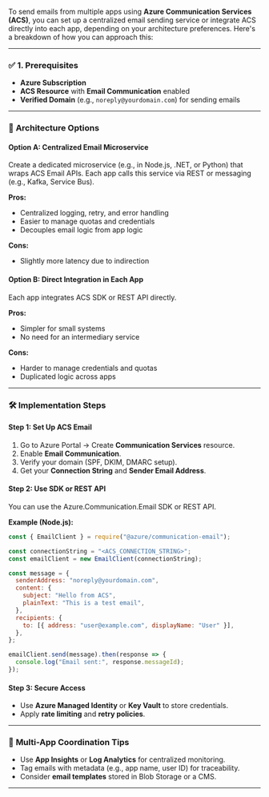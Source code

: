 To send emails from multiple apps using **Azure Communication Services (ACS)**, you can set up a centralized email sending service or integrate ACS directly into each app, depending on your architecture preferences. Here's a breakdown of how you can approach this:

---

### ✅ **1. Prerequisites**
- **Azure Subscription**
- **ACS Resource** with **Email Communication** enabled
- **Verified Domain** (e.g., `noreply@yourdomain.com`) for sending emails

---

### 🧩 **Architecture Options**

#### **Option A: Centralized Email Microservice**
Create a dedicated microservice (e.g., in Node.js, .NET, or Python) that wraps ACS Email APIs. Each app calls this service via REST or messaging (e.g., Kafka, Service Bus).

**Pros:**
- Centralized logging, retry, and error handling
- Easier to manage quotas and credentials
- Decouples email logic from app logic

**Cons:**
- Slightly more latency due to indirection

#### **Option B: Direct Integration in Each App**
Each app integrates ACS SDK or REST API directly.

**Pros:**
- Simpler for small systems
- No need for an intermediary service

**Cons:**
- Harder to manage credentials and quotas
- Duplicated logic across apps

---

### 🛠️ **Implementation Steps**

#### **Step 1: Set Up ACS Email**
1. Go to Azure Portal → Create **Communication Services** resource.
2. Enable **Email Communication**.
3. Verify your domain (SPF, DKIM, DMARC setup).
4. Get your **Connection String** and **Sender Email Address**.

#### **Step 2: Use SDK or REST API**
You can use the Azure.Communication.Email SDK or REST API.

**Example (Node.js):**
```javascript
const { EmailClient } = require("@azure/communication-email");

const connectionString = "<ACS_CONNECTION_STRING>";
const emailClient = new EmailClient(connectionString);

const message = {
  senderAddress: "noreply@yourdomain.com",
  content: {
    subject: "Hello from ACS",
    plainText: "This is a test email",
  },
  recipients: {
    to: [{ address: "user@example.com", displayName: "User" }],
  },
};

emailClient.send(message).then(response => {
  console.log("Email sent:", response.messageId);
});
```

#### **Step 3: Secure Access**
- Use **Azure Managed Identity** or **Key Vault** to store credentials.
- Apply **rate limiting** and **retry policies**.

---

### 🔄 **Multi-App Coordination Tips**
- Use **App Insights** or **Log Analytics** for centralized monitoring.
- Tag emails with metadata (e.g., app name, user ID) for traceability.
- Consider **email templates** stored in Blob Storage or a CMS.

---

